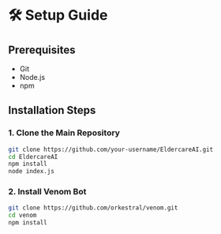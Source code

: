 # 🛠 Setup Guide

## Prerequisites
- Git
- Node.js
- npm

## Installation Steps

### 1. Clone the Main Repository
```bash
git clone https://github.com/your-username/EldercareAI.git
cd EldercareAI
npm install
node index.js
```

### 2. Install Venom Bot
```bash
git clone https://github.com/orkestral/venom.git
cd venom
npm install
